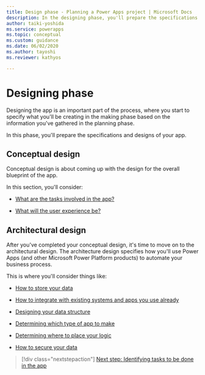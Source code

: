 ```yaml
---
title: Design phase - Planning a Power Apps project | Microsoft Docs
description: In the designing phase, you'll prepare the specifications and designs of your app. This article introduces the conceptual and architectural design phases.
author: taiki-yoshida
ms.service: powerapps
ms.topic: conceptual
ms.custom: guidance
ms.date: 06/02/2020
ms.author: tayoshi
ms.reviewer: kathyos

---
```


# Designing phase

Designing the app is an important part of the process, where you start to
specify what you'll be creating in the making phase based on the information
you've gathered in the planning phase.

In this phase, you'll prepare the specifications and designs of your app.

## Conceptual design

Conceptual design is about coming up with the design for the overall blueprint
of the app.

In this section, you'll consider:

- [What are the tasks involved in the app?](app-tasks.md)

- [What will the user experience be?](sketching.md)

## Architectural design

After you've completed your conceptual design, it's time to move on to the
architectural design. The architecture design specifies how you'll use Power
Apps (and other Microsoft Power Platform products) to automate your business process.

This is where you'll consider things like:

- [How to store your data](where-is-data.md)

- [How to integrate with existing systems and apps you use already](enterprise-systems.md)

- [Designing your data structure](data-modeling.md)

- [Determining which type of app to make](app-type.md)

- [Determining where to place your logic](logic.md)

- [How to secure your data](security.md)

> [!div class="nextstepaction"]
> [Next step: Identifying tasks to be done in the app](app-tasks.md)
